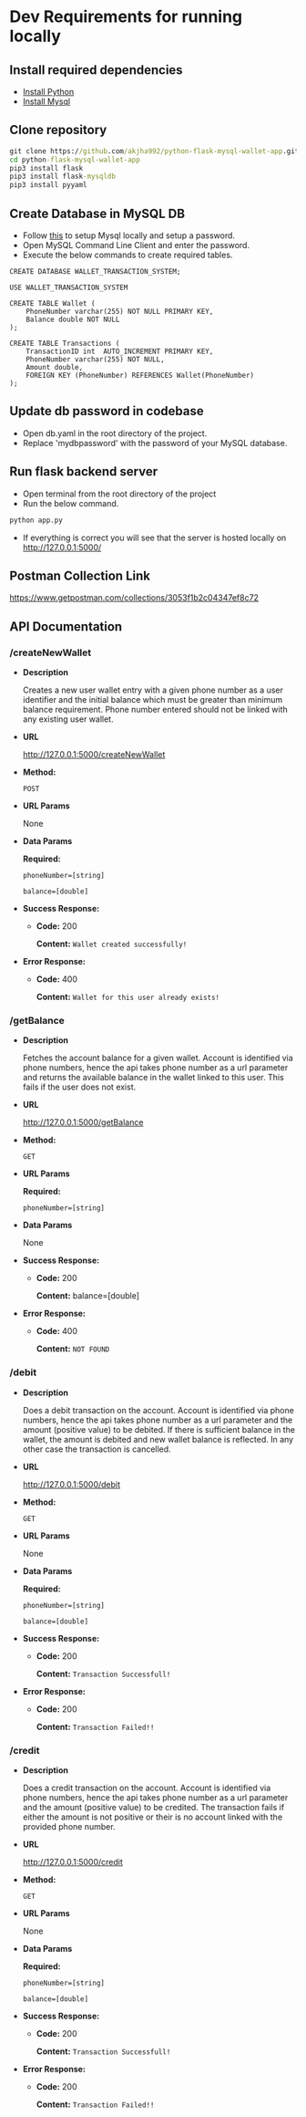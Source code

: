 # Dev Requirements for running locally

## Install required dependencies
* [Install  Python](https://www.python.org/downloads/)
* [Install Mysql](https://dev.mysql.com/downloads/installer/)

## Clone repository

```cmd
git clone https://github.com/akjha992/python-flask-mysql-wallet-app.git
cd python-flask-mysql-wallet-app
pip3 install flask
pip3 install flask-mysqldb
pip3 install pyyaml
```

## Create Database in MySQL DB
* Follow [this](https://www.youtube.com/results?search_query=install+mysql+on+windows+10) to setup Mysql locally and setup a password.
* Open MySQL Command Line Client and enter the password.
* Execute the below commands to create required tables.

```mysql
CREATE DATABASE WALLET_TRANSACTION_SYSTEM;

USE WALLET_TRANSACTION_SYSTEM

CREATE TABLE Wallet (
    PhoneNumber varchar(255) NOT NULL PRIMARY KEY,
    Balance double NOT NULL
);

CREATE TABLE Transactions (
    TransactionID int  AUTO_INCREMENT PRIMARY KEY,
    PhoneNumber varchar(255) NOT NULL,
    Amount double,
    FOREIGN KEY (PhoneNumber) REFERENCES Wallet(PhoneNumber)
);
```

## Update db password in codebase
* Open db.yaml in the root directory of the project.
* Replace 'mydbpassword' with the password of your MySQL database.


## Run flask backend server
* Open terminal from the root directory of the project
* Run the below command.

```cmd
python app.py
```
* If everything is correct you will see that the server is hosted locally on http://127.0.0.1:5000/

## Postman Collection Link
   <https://www.getpostman.com/collections/3053f1b2c04347ef8c72>

## API Documentation

### /createNewWallet

* **Description**
 
  Creates a new user wallet entry with a given phone number as a user identifier and the initial balance which must be greater than minimum balance requirement.
Phone number entered should not be linked with any existing user wallet.

* **URL**

  <http://127.0.0.1:5000/createNewWallet>

* **Method:**

   `POST`
  
*  **URL Params**

   None

* **Data Params**

  **Required:**
 
   `phoneNumber=[string]`

   `balance=[double]`

* **Success Response:**

  * **Code:** 200

    **Content:** `Wallet created successfully!`
 
* **Error Response:**

  * **Code:** 400

    **Content:** `Wallet for this user already exists!`

### /getBalance

* **Description**
 
  Fetches the account balance for a given wallet. Account is identified via phone numbers, hence the api takes phone number as a url parameter and returns the available balance in the wallet linked to this user.
This fails if the user does not exist.

* **URL**

  <http://127.0.0.1:5000/getBalance>

* **Method:**

   `GET`
  
*  **URL Params**

   **Required:**

   `phoneNumber=[string]`

* **Data Params**
   
   None

* **Success Response:**

  * **Code:** 200

    **Content:** balance=[double]
 
* **Error Response:**

  * **Code:** 400

    **Content:** `NOT FOUND`

### /debit

* **Description**
 
  Does a debit transaction on the account. Account is identified via phone numbers, hence the api takes phone number as a url parameter and the amount (positive value) to be debited. If there is sufficient balance in the wallet, the amount is debited and new wallet balance is reflected. In any other case the transaction is cancelled.

* **URL**

  <http://127.0.0.1:5000/debit>

* **Method:**

   `GET`
  
*  **URL Params**
  
    None

* **Data Params**

   **Required:**

   `phoneNumber=[string]`

   `balance=[double]`

* **Success Response:**

  * **Code:** 200

    **Content:** `Transaction Successfull!`
 
* **Error Response:**

  * **Code:** 200

    **Content:** `Transaction Failed!!`

### /credit

* **Description**
 
  Does a credit transaction on the account. Account is identified via phone numbers, hence the api takes phone number as a url parameter and the amount (positive value) to be credited. The transaction fails if either the amount is not positive or their is no account linked with the provided phone number.

* **URL**

  <http://127.0.0.1:5000/credit>

* **Method:**

   `GET`
  
*  **URL Params**
  
    None

* **Data Params**

   **Required:**

   `phoneNumber=[string]`

   `balance=[double]`

* **Success Response:**

  * **Code:** 200

    **Content:** `Transaction Successfull!`
 
* **Error Response:**

  * **Code:** 200

    **Content:** `Transaction Failed!!`
